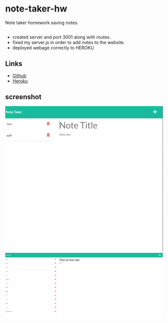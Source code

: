 # note-taker-hw 
Note taker homework saving notes.

##
* created server and port 3001 along with routes.
* fixed my server.js in order to add notes to the website.
* deployed webage correctly to HEROKU

## Links
- [Github](https://github.com/LilAdobe/note-take-hw)
- [Heroku](https://floating-spire-69545.herokuapp.com/)

## screenshot

<img src="newassets/capforhw.png">
<img src="newassets/cap2.png">